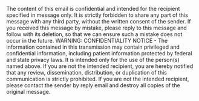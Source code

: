The content of this email is confidential and intended for the recipient specified in message only. 
It is strictly forbidden to share any part of this message with any third party, without the written consent of the sender. 
If you received this message by mistake, please reply to this message and follow with its deletion, so that we can ensure such a mistake does not occur in the future.
WARNING: CONFIDENTIALITY NOTICE - The information contained in this transmission may contain privileged and confidential information, 
including patient information protected by federal and state privacy laws. It is intended only for the use of the person(s) named above. 
If you are not the intended recipient, you are hereby notified that any review, dissemination, distribution, or duplication of this communication is strictly prohibited. 
If you are not the intended recipient, please contact the sender by reply email and destroy all copies of the original message.
